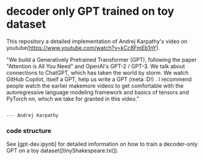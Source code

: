 # decoder only GPT trained on toy dataset

This repository a detailed implementation of Andrej Karpathy's video on youtube(https://www.youtube.com/watch?v=kCc8FmEb1nY).

"We build a Generatively Pretrained Transformer (GPT), following the paper "Attention is All You Need" and OpenAI's GPT-2 / GPT-3. We talk about connections to ChatGPT, which has taken the world by storm. We watch GitHub Copilot, itself a GPT, help us write a GPT (meta :D!) . I recommend people watch the earlier makemore videos to get comfortable with the autoregressive language modeling framework and basics of tensors and PyTorch nn, which we take for granted in this video."

                                                                                                          --- Andrej Karpathy

### code structure

 See [gpt-dev.ipynb] for detailed imformation on how to train a decoder-only GPT on a toy dataset([tinyShakespeare.txt]).
